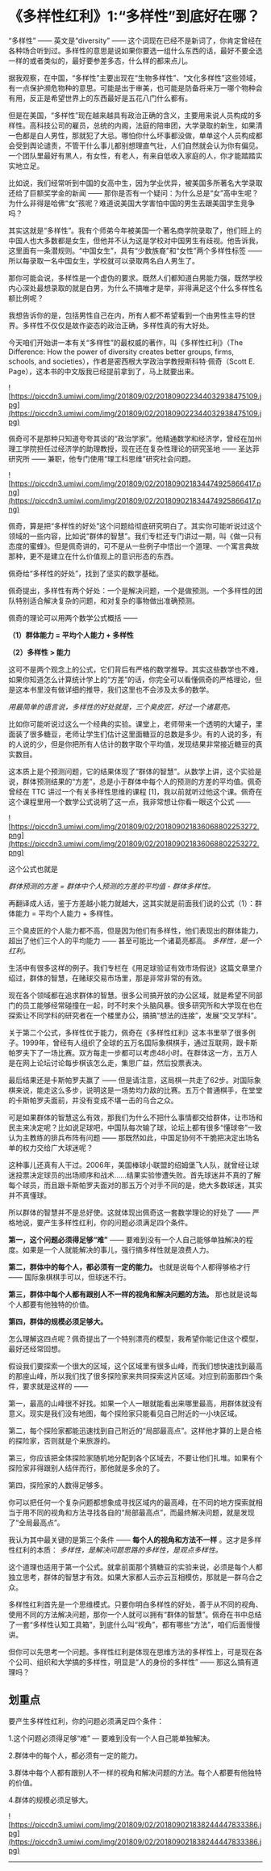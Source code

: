 # 《多样性红利》1:“多样性”到底好在哪？

“多样性” —— 英文是“diversity” —— 这个词现在已经不是新词了，你肯定曾经在各种场合听到过。多样性的意思是说如果你要选一组什么东西的话，最好不要全选一样的或者类似的，最好要参差多态，什么样的都来点儿。

据我观察，在中国，“多样性”主要出现在“生物多样性”、“文化多样性”这些领域，有一点保护濒危物种的意思。可能是出于审美，也可能是防备将来万一哪个物种会有用，反正是希望世界上的东西最好是五花八门什么都有。

但是在美国，“多样性”现在越来越具有政治正确的含义，主要用来说人员构成的多样性。高科技公司的雇员，总统的内阁，法庭的陪审团，大学录取的新生，如果清一色都是白人男性，那就犯了大忌。哪怕你什么坏事都没做，单单这个人员构成都会受到舆论谴责，不管干什么事儿都别想理直气壮，人们自然就会认为你有偏见。一个团队里最好有黑人，有女性，有老人，有来自低收入家庭的人，你才能踏踏实实地立足。

比如说，我们经常听到中国的女高中生，因为学业优异，被美国多所著名大学录取还给了巨额奖学金的新闻 —— 那你是否有一个疑问：为什么总是“女”高中生呢？为什么非得是哈佛“女”孩呢？难道说美国大学害怕中国的男生去跟美国学生竞争吗？

其实这就是“多样性”。我有个师弟今年被美国一个著名商学院录取了，他们班上的中国人也大多数都是女生，但他并不认为这是学校对中国男生有歧视。他告诉我，这里面有一条潜规则。“中国女生”，具有“少数族裔”和“女性”两个多样性标签 —— 所以每录取一名中国女生，学校就可以录取两名白人男生了。

那你可能会说，多样性是一个虚伪的要求。既然人们都知道白男能力强，既然学校内心深处最想录取的就是白男，为什么不搞唯才是举，非得满足这个什么多样性名额比例呢？

我想告诉你的是，包括男性自己在内，所有人都不希望看到一个由男性主导的世界。多样性不仅仅是故作姿态的政治正确，多样性真的有大好处。

今天咱们开始讲一本有关“多样性”的最权威的著作，叫《多样性红利》（The Difference: How the power of diversity creates better groups, firms, schools, and societies），作者是密西根大学政治学教授斯科特·佩奇（Scott E. Page），这本书的中文版我已经提前拿到了，马上就要出来。

![https://piccdn3.umiwi.com/img/201809/02/201809022344032938475109.jpg](https://piccdn3.umiwi.com/img/201809/02/201809022344032938475109.jpg)

佩奇可不是那种只知道夸夸其谈的“政治学家”。他精通数学和经济学，曾经在加州理工学院担任过经济学的助理教授，现在还在复杂性理论的研究圣地 —— 圣达菲研究所 —— 兼职，他专门使用“理工科思维”研究社会问题。

![https://piccdn3.umiwi.com/img/201809/02/201809021834474925866417.png](https://piccdn3.umiwi.com/img/201809/02/201809021834474925866417.png)

佩奇，算是把“多样性的好处”这个问题给彻底研究明白了。其实你可能听说过这个领域的一些内容，比如说“群体的智慧”。我们专栏还专门讲过一期，叫《做一只有态度的蜜蜂》。但是佩奇讲的，可不是从一些例子中悟出一个道理、一个寓言典故那种，更不是建立在什么价值观上的意识形态的东西。

佩奇给“多样性的好处”，找到了坚实的数学基础。

佩奇提出，多样性有两个好处：一个是解决问题，一个是做预测。一个多样性的团队特别适合解决复杂的问题，和对复杂的事物做出准确预测。

佩奇的理论可以用两个数学公式概括 ——

 **（1）群体能力 = 平均个人能力 + 多样性**

 **（2）多样性 > 能力**

这可不是两个观念上的公式，它们背后有严格的数学推导。其实这些数学也不难，如果你知道怎么计算统计学上的“方差”的话，你完全可以看懂佩奇的严格理论，但是这本书里没有做详细的推导，我们这里也不会涉及太多的数学。

 *用最简单的语言说，多样性的好处就是，三个臭皮匠，好过一个诸葛亮。*

比如你可能听说过这么一个经典的实验。课堂上，老师带来一个透明的大罐子，里面装了很多糖豆，老师让学生们估计这里面糖豆的总数是多少。有的人说的多，有的人说的少，但是你把所有人估计的数字取个平均值，发现结果非常接近糖豆的真实数目。

这本质上是个预测问题，它的结果体现了“群体的智慧”。从数学上讲，这个实验是说，群体预测结果的“方差”，总是小于群体中每个人的预测的方差的平均值。佩奇曾经在 TTC 讲过一个有关多样性思维的课程 [1]，我以前就听过他这个课。佩奇在这个课程里用一个数学公式说明了这一点，我非常想让你看一眼这个公式 —— 

![https://piccdn3.umiwi.com/img/201809/02/201809021836068802253272.png](https://piccdn3.umiwi.com/img/201809/02/201809021836068802253272.png)

这个公式也就是

 *群体预测的方差 = 群体中个人预测的方差的平均值 - 群体多样性。*

再翻译成人话，鉴于方差越小能力就越大，这其实就是前面我们说的公式（1）：群体能力 = 平均个人能力 + 多样性。

三个臭皮匠的个人能力都不高，但是因为他们有多样性，他们表现出的群体能力，超出了他们三个人的平均能力 —— 甚至可能比一个诸葛亮都高。 *多样性，是一个红利。*

生活中有很多这样的例子。我们专栏在《用足球验证有效市场假说》这篇文章里介绍过，群体的智慧，在赌球交易市场里，那是非常非常的有效。

现在各个领域都在追求群体的智慧。很多公司搞开放的办公区域，就是希望不同部门的员工能够经常碰撞在一起，时不时来个头脑风暴。很多研究所和大学现在也在探索让不同学科的研究者在一个楼里办公，搞搞“想法的连接”，发展“交叉学科”。

关于第二个公式，多样性优于能力，佩奇在《多样性红利》这本书里举了很多例子。1999年，曾经有人组织了全球的五万名国际象棋棋手，通过互联网，跟卡斯帕罗夫下了一场比赛。双方每走一步都可以考虑48小时。在群体这一方，五万人是在网上论坛讨论每步棋该怎么走，集思广益，然后投票表决。

最后结果还是卡斯帕罗夫赢了 —— 但是请注意，这局棋一共走了62步。对国际象棋来说，能走这么多步，说明这是一场势均力敌的比赛。五万个普通棋手，在堂堂的卡斯帕罗夫面前，并没有变成不堪一击的乌合之众。

可是如果群体的智慧这么有效，那我们为什么不把什么事情都交给群体，让市场和民主来决定呢？比如说足球吧，中国队每次输了球，论坛上都有很多“懂球帝”一致认为主教练的排兵布阵有问题 —— 那既然如此，中国足协何不干脆把决定出场名单的权力交给广大球迷呢？

这种事儿还真有人干过。2006年，美国棒球小联盟的绍姆堡飞人队，就曾经让球迷投票决定球员的出场顺序和战术……结果实验惨遭失败。首先球迷并不真的了解每个球员，而且跟卡斯帕罗夫面对的那五万个对手不同的是，绝大多数球迷，其实并不真懂球。

所以群体的智慧并不是总好使。这就体现出佩奇这一套数学理论的好处了 —— 严格地说，要产生多样性红利，你的问题必须满足四个条件。

 **第一，这个问题必须得足够“难”** —— 要难到没有一个人自己能够单独解决的程度。如果是一个人就能解决的事儿，强行搞多样性就是浪费人力。

 **第二，群体中的每个人，都必须有一定的能力。** 也就是说每个人都得够格才行 —— 国际象棋棋手可以，但球迷不行。

 **第三，群体中每个人都有跟别人不一样的视角和解决问题的方法。** 那也就是说每个人都要有他独特的价值。

 **第四，群体的规模必须足够大。**

怎么理解这四点呢？佩奇提出了一个特别漂亮的模型，我希望你能记住这个模型，最好还经常回想。

假设我们要探索一个很大的区域，这个区域里有很多山峰，而我们想快速找到最高的那座山峰，所以我们找了很多探险家来共同探索这片区域。对应到前面那四个条件，要求就是这样的 ——

第一，最高的山峰很不好找。如果一个人一眼就能看出来哪里最高，用群体就没有意义。现实是我们没有地图，每个探险家只能看见自己附近的一小块区域。

第二，每个探险家都能迅速找到自己附近的“局部最高点”。这样他才算的上是合格的探险家，否则就是个来旅游的。

第三，你应该把全体探险家随机地分配到各个区域去，不要让他们扎堆。如果有个探险家非得跟别人结伴而行，那他就是多余的了。

第四，探险家的人数得足够多。

你可以把任何一个复杂问题都想象成寻找区域内的最高峰，在不同的地方探索就相当于用不同的视角和方法寻找各自的“局部最高点”，而最终解决问题，就是发现了“全局最高点”。

我认为其中最关键的是第三个条件 —— **每个人的视角和方法不一样** 。这才是多样性红利的本质： *多样性，是解决问题思路的多样性，是观点多样性。*

这个道理也适用于第一个公式。就拿前面那个猜糖豆的实验来说，必须是每个人都独立思考，群体的智慧才有效。如果大家都人云亦云互相模仿，那就是一群乌合之众。

多样性红利首先是一个思维模式。只要你明白多样性的好处，善于从不同的视角、使用不同的方法解决问题，那你一个人就可以拥有“群体的智慧”。佩奇在书中总结了一套“多样性认知工具箱”，到底什么叫“视角”，都有哪些“方法”，咱们后面慢慢讲。

但你可以先思考一个问题。多样性红利是体现在思维方法的多样性上，可是现在各个公司、组织和大学搞的多样性，明显是“人的身份的多样性” —— 那这么搞有道理吗？

## 划重点

要产生多样性红利，你的问题必须满足四个条件：

1.这个问题必须得足够“难” — 要难到没有一个人自己能单独解决。

2.群体中的每个人，都必须有一定的能力。

3.群体中每个人都有跟别人不一样的视角和解决问题的方法。每个人都要有他独特的价值。

4.群体的规模必须足够大。

![https://piccdn3.umiwi.com/img/201809/02/201809021838244447833386.jpg](https://piccdn3.umiwi.com/img/201809/02/201809021838244447833386.jpg)

---
